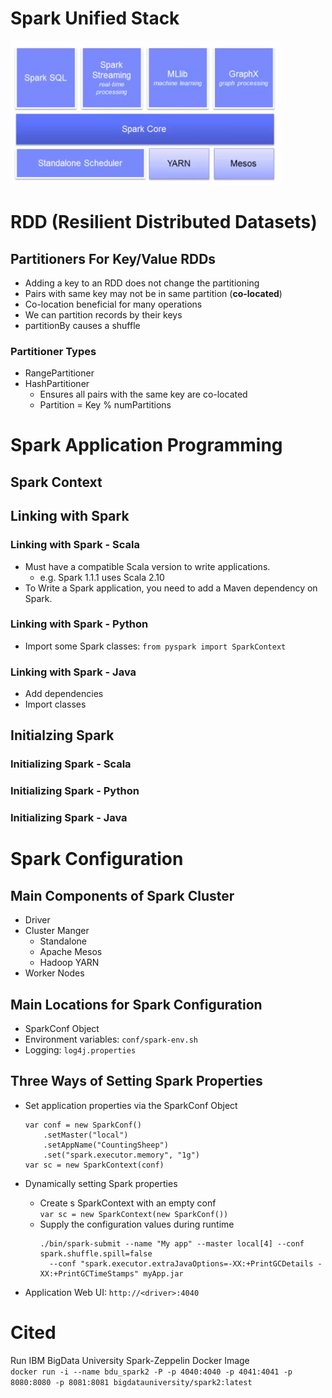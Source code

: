 # Spark Unified Stack
![Spark Stack](spark-stack.PNG)

# RDD (Resilient Distributed Datasets)
## Partitioners For Key/Value RDDs
* Adding a key to an RDD does not change the partitioning
* Pairs with same key may not be in same partition (**co-located**)
* Co-location beneficial for many operations
* We can partition records by their keys
* partitionBy causes a shuffle

### Partitioner Types
* RangePartitioner
* HashPartitioner
  - Ensures all pairs with the same key are co-located
  - Partition = Key % numPartitions

# Spark Application Programming 
## Spark Context 
## Linking with Spark
### Linking with Spark - Scala
* Must have a compatible Scala version to write applications.
  - e.g. Spark 1.1.1 uses Scala 2.10
* To Write a Spark application, you need to add a Maven dependency on Spark. 

### Linking with Spark - Python
* Import some Spark classes: `from pyspark import SparkContext`

### Linking with Spark - Java 
* Add dependencies
* Import classes

## Initialzing Spark 
### Initializing Spark - Scala
### Initializing Spark - Python
### Initializing Spark - Java

# Spark Configuration
## Main Components of Spark Cluster
* Driver
* Cluster Manger
  - Standalone
  - Apache Mesos
  - Hadoop YARN
* Worker Nodes

## Main Locations for Spark Configuration
* SparkConf Object
* Environment variables: `conf/spark-env.sh`
* Logging: `log4j.properties`

## Three Ways of Setting Spark Properties
* Set application properties via the SparkConf Object  

  ```
  var conf = new SparkConf()
      .setMaster("local")
      .setAppName("CountingSheep")
      .set("spark.executor.memory", "1g")
  var sc = new SparkContext(conf)
  ```
* Dynamically setting Spark properties
  - Create s SparkContext with an empty conf  
    `var sc = new SparkContext(new SparkConf())`
  - Supply the configuration values during runtime  
    ```
    ./bin/spark-submit --name "My app" --master local[4] --conf spark.shuffle.spill=false 
      --conf "spark.executor.extraJavaOptions=-XX:+PrintGCDetails -XX:+PrintGCTimeStamps" myApp.jar
    ```
* Application Web UI: `http://<driver>:4040`

# Cited
Run IBM BigData University Spark-Zeppelin Docker Image  
`docker run -i --name bdu_spark2 -P -p 4040:4040 -p 4041:4041 -p 8080:8080 -p 8081:8081 bigdatauniversity/spark2:latest`
